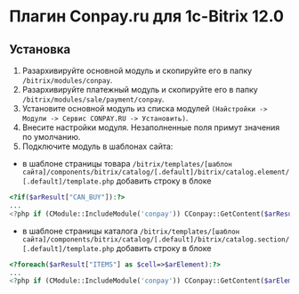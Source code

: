 Плагин Conpay.ru для 1c-Bitrix 12.0
===================================

## Установка

1. Разархивируйте основной модуль и скопируйте его в папку `/bitrix/modules/conpay`.
2. Разархивируйте платежный модуль и скопируйте его в папку `/bitrix/modules/sale/payment/conpay`.
2. Установите основной модуль из списка модулей `(Найстройки -> Модули -> Сервис CONPAY.RU -> Установить)`.
4. Внесите настройки модуля. Незаполненные поля примут значения по умолчанию.
5. Подключите модуль в шаблонах сайта:

* в шаблоне страницы товара `/bitrix/templates/[шаблон сайта]/components/bitrix/catalog/[.default]/bitrix/catalog.element/[.default]/template.php` добавить строку в блоке

```php
<?if($arResult["CAN_BUY"]):?>
...
<?php if (CModule::IncludeModule('conpay')) CConpay::GetContent($arResult); ?>
```

* в шаблоне страницы каталога `/bitrix/templates/[шаблон сайта]/components/bitrix/catalog/[.default]/bitrix/catalog.section/[.default]/template.php` добавить строку в блоке

```php
<?foreach($arResult["ITEMS"] as $cell=>$arElement):?>
...
<?php if (CModule::IncludeModule('conpay')) CConpay::GetContent($arElement); ?>
```
